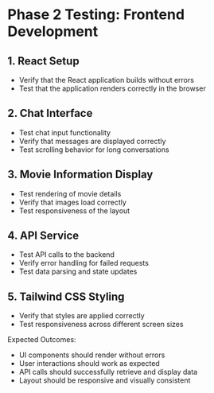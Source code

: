 # Phase 2 Testing: Frontend Development

## 1. React Setup
- Verify that the React application builds without errors
- Test that the application renders correctly in the browser

## 2. Chat Interface
- Test chat input functionality
- Verify that messages are displayed correctly
- Test scrolling behavior for long conversations

## 3. Movie Information Display
- Test rendering of movie details
- Verify that images load correctly
- Test responsiveness of the layout

## 4. API Service
- Test API calls to the backend
- Verify error handling for failed requests
- Test data parsing and state updates

## 5. Tailwind CSS Styling
- Verify that styles are applied correctly
- Test responsiveness across different screen sizes

Expected Outcomes:
- UI components should render without errors
- User interactions should work as expected
- API calls should successfully retrieve and display data
- Layout should be responsive and visually consistent